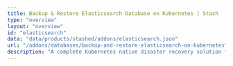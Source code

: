 ```yaml
---
title: Backup & Restore Elasticsearch Database on Kubernetes | Stash
type: "overview"
layout: "overview"
id: "elasticsearch"
data: "data/products/stashed/addons/elasticsearch.json"
url: "/addons/databases/backup-and-restore-elasticsearch-on-kubernetes"
description: "A complete Kubernetes native disaster recovery solution for backup and restore Elasticsearch databases in Kubernetes on various public and private clouds."
---
```

